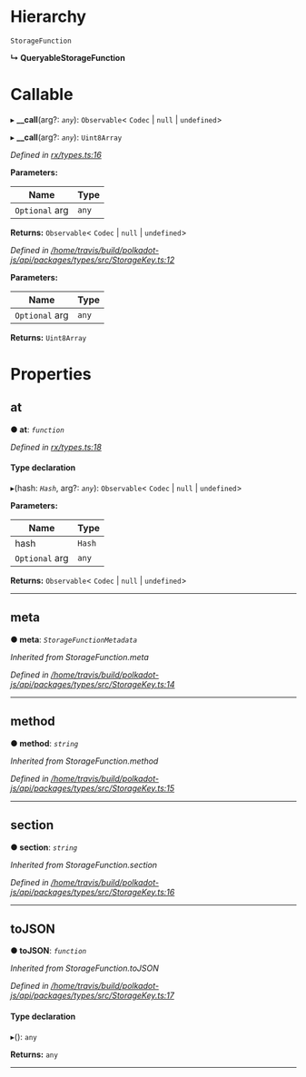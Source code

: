 

# Hierarchy

 `StorageFunction`

**↳ QueryableStorageFunction**

# Callable
▸ **__call**(arg?: *`any`*): `Observable`< `Codec` &#124; `null` &#124; `undefined`>

▸ **__call**(arg?: *`any`*): `Uint8Array`

*Defined in [rx/types.ts:16](https://github.com/polkadot-js/api/blob/77a9d8e/packages/api/src/rx/types.ts#L16)*

**Parameters:**

| Name | Type |
| ------ | ------ |
| `Optional` arg | `any` |

**Returns:** `Observable`< `Codec` &#124; `null` &#124; `undefined`>

*Defined in [/home/travis/build/polkadot-js/api/packages/types/src/StorageKey.ts:12](https://github.com/polkadot-js/api/blob/77a9d8e/packages/types/src/StorageKey.ts#L12)*

**Parameters:**

| Name | Type |
| ------ | ------ |
| `Optional` arg | `any` |

**Returns:** `Uint8Array`

# Properties

<a id="at"></a>

##  at

**● at**: *`function`*

*Defined in [rx/types.ts:18](https://github.com/polkadot-js/api/blob/77a9d8e/packages/api/src/rx/types.ts#L18)*

#### Type declaration
▸(hash: *`Hash`*, arg?: *`any`*): `Observable`< `Codec` &#124; `null` &#124; `undefined`>

**Parameters:**

| Name | Type |
| ------ | ------ |
| hash | `Hash` |
| `Optional` arg | `any` |

**Returns:** `Observable`< `Codec` &#124; `null` &#124; `undefined`>

___
<a id="meta"></a>

##  meta

**● meta**: *`StorageFunctionMetadata`*

*Inherited from StorageFunction.meta*

*Defined in [/home/travis/build/polkadot-js/api/packages/types/src/StorageKey.ts:14](https://github.com/polkadot-js/api/blob/77a9d8e/packages/types/src/StorageKey.ts#L14)*

___
<a id="method"></a>

##  method

**● method**: *`string`*

*Inherited from StorageFunction.method*

*Defined in [/home/travis/build/polkadot-js/api/packages/types/src/StorageKey.ts:15](https://github.com/polkadot-js/api/blob/77a9d8e/packages/types/src/StorageKey.ts#L15)*

___
<a id="section"></a>

##  section

**● section**: *`string`*

*Inherited from StorageFunction.section*

*Defined in [/home/travis/build/polkadot-js/api/packages/types/src/StorageKey.ts:16](https://github.com/polkadot-js/api/blob/77a9d8e/packages/types/src/StorageKey.ts#L16)*

___
<a id="tojson"></a>

##  toJSON

**● toJSON**: *`function`*

*Inherited from StorageFunction.toJSON*

*Defined in [/home/travis/build/polkadot-js/api/packages/types/src/StorageKey.ts:17](https://github.com/polkadot-js/api/blob/77a9d8e/packages/types/src/StorageKey.ts#L17)*

#### Type declaration
▸(): `any`

**Returns:** `any`

___

